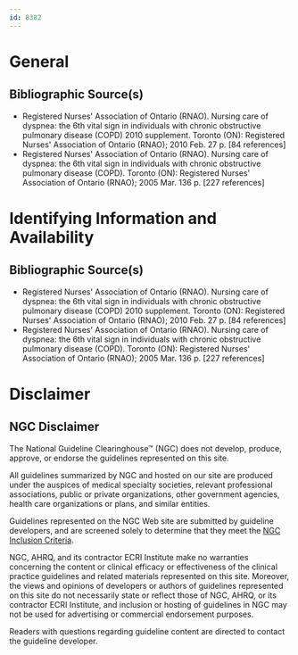 ```yaml
---
id: 8382
---
```


# General

## Bibliographic Source(s)

- Registered Nurses' Association of Ontario (RNAO). Nursing care of dyspnea: the 6th vital sign in individuals with chronic obstructive pulmonary disease (COPD) 2010 supplement. Toronto (ON): Registered Nurses' Association of Ontario (RNAO); 2010 Feb. 27 p. [84 references]
- Registered Nurses' Association of Ontario (RNAO). Nursing care of dyspnea: the 6th vital sign in individuals with chronic obstructive pulmonary disease (COPD). Toronto (ON): Registered Nurses' Association of Ontario (RNAO); 2005 Mar. 136 p. [227 references]

# Identifying Information and Availability

## Bibliographic Source(s)

- Registered Nurses' Association of Ontario (RNAO). Nursing care of dyspnea: the 6th vital sign in individuals with chronic obstructive pulmonary disease (COPD) 2010 supplement. Toronto (ON): Registered Nurses' Association of Ontario (RNAO); 2010 Feb. 27 p. [84 references]
- Registered Nurses' Association of Ontario (RNAO). Nursing care of dyspnea: the 6th vital sign in individuals with chronic obstructive pulmonary disease (COPD). Toronto (ON): Registered Nurses' Association of Ontario (RNAO); 2005 Mar. 136 p. [227 references]

# Disclaimer

## NGC Disclaimer

The National Guideline Clearinghouse™ (NGC) does not develop, produce, approve, or endorse the guidelines represented on this site.

All guidelines summarized by NGC and hosted on our site are produced under the auspices of medical specialty societies, relevant professional associations, public or private organizations, other government agencies, health care organizations or plans, and similar entities.

Guidelines represented on the NGC Web site are submitted by guideline developers, and are screened solely to determine that they meet the [NGC Inclusion Criteria](/help-and-about/summaries/inclusion-criteria).

NGC, AHRQ, and its contractor ECRI Institute make no warranties concerning the content or clinical efficacy or effectiveness of the clinical practice guidelines and related materials represented on this site. Moreover, the views and opinions of developers or authors of guidelines represented on this site do not necessarily state or reflect those of NGC, AHRQ, or its contractor ECRI Institute, and inclusion or hosting of guidelines in NGC may not be used for advertising or commercial endorsement purposes.

Readers with questions regarding guideline content are directed to contact the guideline developer.

